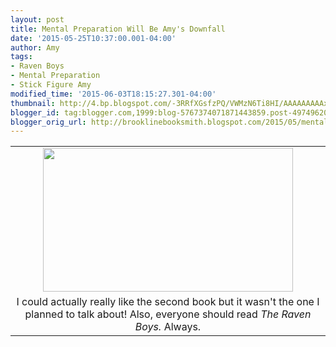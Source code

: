 ```yaml
---
layout: post
title: Mental Preparation Will Be Amy's Downfall
date: '2015-05-25T10:37:00.001-04:00'
author: Amy
tags:
- Raven Boys
- Mental Preparation
- Stick Figure Amy
modified_time: '2015-06-03T18:15:27.301-04:00'
thumbnail: http://4.bp.blogspot.com/-3RRfXGsfzPQ/VWMzN6Ti8HI/AAAAAAAAAxc/s4fDYFPzJyU/s72-c/Amy2.png
blogger_id: tag:blogger.com,1999:blog-5767374071871443859.post-4974962075925491231
blogger_orig_url: http://brooklinebooksmith.blogspot.com/2015/05/mental-preparation-will-be-amys-downfall.html
---
```


<table align="center" cellpadding="0" cellspacing="0" class="tr-caption-container" style="margin-left: auto; margin-right: auto; text-align: center;"><tbody><tr><td style="text-align: center;"><a href="http://4.bp.blogspot.com/-3RRfXGsfzPQ/VWMzN6Ti8HI/AAAAAAAAAxc/s4fDYFPzJyU/s1600/Amy2.png" imageanchor="1" style="margin-left: auto; margin-right: auto;"><img border="0" height="230" src="http://4.bp.blogspot.com/-3RRfXGsfzPQ/VWMzN6Ti8HI/AAAAAAAAAxc/s4fDYFPzJyU/s400/Amy2.png" width="400" /></a></td></tr><tr><td class="tr-caption" style="text-align: center;">I could actually really like the second book but it wasn't the one I planned to talk about! Also, everyone should read <i>The Raven Boys.</i> Always.</td></tr></tbody></table><br />